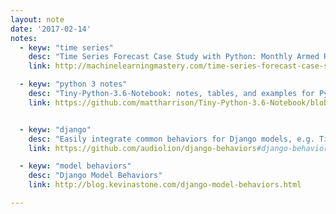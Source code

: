```yaml
---
layout: note
date: '2017-02-14'
notes:
  - keyw: "time series"
    desc: "Time Series Forecast Case Study with Python: Monthly Armed Robberies in Boston"
    link: http://machinelearningmastery.com/time-series-forecast-case-study-python-monthly-armed-robberies-boston/

  - keyw: "python 3 notes"
    desc: "Tiny-Python-3.6-Notebook: notes, tables, and examples for Python syntax"
    link: https://github.com/mattharrison/Tiny-Python-3.6-Notebook/blob/master/python.rst


  - keyw: "django"
    desc: "Easily integrate common behaviors for Django models, e.g. Timestamps, Publishing, Authoring, Editing and more."
    link: https://github.com/audiolion/django-behaviors#django-behaviors

  - keyw: "model behaviors"
    desc: "Django Model Behaviors"
    link: http://blog.kevinastone.com/django-model-behaviors.html

---
```

